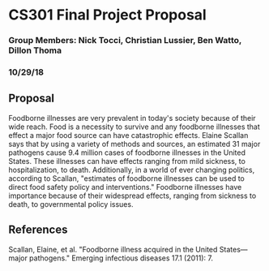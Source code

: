 # CS301 Final Project Proposal
### Group Members: Nick Tocci, Christian Lussier, Ben Watto, Dillon Thoma
### 10/29/18
## Proposal
Foodborne illnesses are very prevalent in today's society because of their wide reach. Food is a necessity to survive and any foodborne illnesses that effect a major food source can have catastrophic effects. Elaine Scallan says that by using a variety of methods and sources, an estimated 31 major pathogens cause 9.4 million cases of foodborne illnesses in the United States. These illnesses can have effects ranging from mild sickness, to hospitalization, to death. Additionally, in a world of ever changing politics, according to Scallan, "estimates of foodborne illnesses can be used to direct food safety policy and interventions." Foodborne illnesses have importance because of their widespread effects, ranging from sickness to death, to governmental policy issues.
## References
Scallan, Elaine, et al. "Foodborne illness acquired in the United States—major pathogens." Emerging infectious diseases 17.1 (2011): 7.

